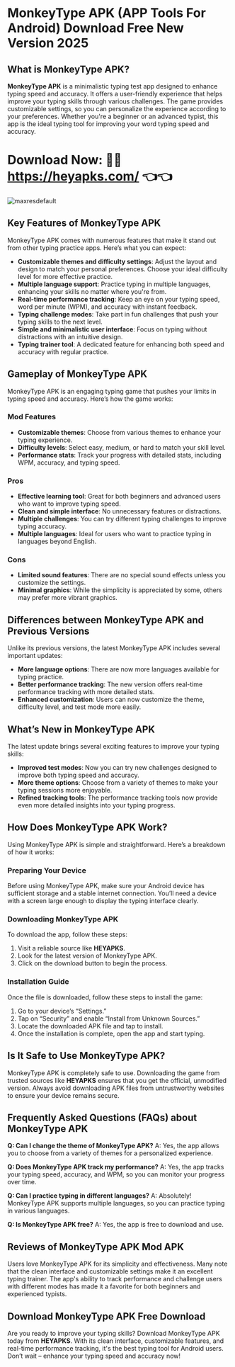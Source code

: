 # MonkeyType APK (APP Tools For Android) Download Free New Version 2025


## What is MonkeyType APK?

**MonkeyType APK** is a minimalistic typing test app designed to enhance typing speed and accuracy. It offers a user-friendly experience that helps improve your typing skills through various challenges. The game provides customizable settings, so you can personalize the experience according to your preferences. Whether you're a beginner or an advanced typist, this app is the ideal typing tool for improving your word typing speed and accuracy.

# Download Now: 🌈🌈 https://heyapks.com/ 👈👈

![maxresdefault](https://github.com/user-attachments/assets/26f27e00-dae4-4e13-81db-dad3aecb334e)


## Key Features of MonkeyType APK

MonkeyType APK comes with numerous features that make it stand out from other typing practice apps. Here’s what you can expect:

- **Customizable themes and difficulty settings**: Adjust the layout and design to match your personal preferences. Choose your ideal difficulty level for more effective practice.
- **Multiple language support**: Practice typing in multiple languages, enhancing your skills no matter where you're from.
- **Real-time performance tracking**: Keep an eye on your typing speed, word per minute (WPM), and accuracy with instant feedback.
- **Typing challenge modes**: Take part in fun challenges that push your typing skills to the next level.
- **Simple and minimalistic user interface**: Focus on typing without distractions with an intuitive design.
- **Typing trainer tool**: A dedicated feature for enhancing both speed and accuracy with regular practice.

## Gameplay of MonkeyType APK

MonkeyType APK is an engaging typing game that pushes your limits in typing speed and accuracy. Here’s how the game works:

### Mod Features

- **Customizable themes**: Choose from various themes to enhance your typing experience.
- **Difficulty levels**: Select easy, medium, or hard to match your skill level.
- **Performance stats**: Track your progress with detailed stats, including WPM, accuracy, and typing speed.

### Pros

- **Effective learning tool**: Great for both beginners and advanced users who want to improve typing speed.
- **Clean and simple interface**: No unnecessary features or distractions.
- **Multiple challenges**: You can try different typing challenges to improve typing accuracy.
- **Multiple languages**: Ideal for users who want to practice typing in languages beyond English.

### Cons

- **Limited sound features**: There are no special sound effects unless you customize the settings.
- **Minimal graphics**: While the simplicity is appreciated by some, others may prefer more vibrant graphics.

## Differences between MonkeyType APK and Previous Versions

Unlike its previous versions, the latest MonkeyType APK includes several important updates:

- **More language options**: There are now more languages available for typing practice.
- **Better performance tracking**: The new version offers real-time performance tracking with more detailed stats.
- **Enhanced customization**: Users can now customize the theme, difficulty level, and test mode more easily.

## What’s New in MonkeyType APK

The latest update brings several exciting features to improve your typing skills:

- **Improved test modes**: Now you can try new challenges designed to improve both typing speed and accuracy.
- **More theme options**: Choose from a variety of themes to make your typing sessions more enjoyable.
- **Refined tracking tools**: The performance tracking tools now provide even more detailed insights into your typing progress.

## How Does MonkeyType APK Work?

Using MonkeyType APK is simple and straightforward. Here’s a breakdown of how it works:

### Preparing Your Device

Before using MonkeyType APK, make sure your Android device has sufficient storage and a stable internet connection. You’ll need a device with a screen large enough to display the typing interface clearly.

### Downloading MonkeyType APK

To download the app, follow these steps:

1. Visit a reliable source like **HEYAPKS**.
2. Look for the latest version of MonkeyType APK.
3. Click on the download button to begin the process.

### Installation Guide

Once the file is downloaded, follow these steps to install the game:

1. Go to your device’s “Settings.”
2. Tap on “Security” and enable “Install from Unknown Sources.”
3. Locate the downloaded APK file and tap to install.
4. Once the installation is complete, open the app and start typing.

## Is It Safe to Use MonkeyType APK?

MonkeyType APK is completely safe to use. Downloading the game from trusted sources like **HEYAPKS** ensures that you get the official, unmodified version. Always avoid downloading APK files from untrustworthy websites to ensure your device remains secure.

## Frequently Asked Questions (FAQs) about MonkeyType APK

**Q: Can I change the theme of MonkeyType APK?**
A: Yes, the app allows you to choose from a variety of themes for a personalized experience.

**Q: Does MonkeyType APK track my performance?**
A: Yes, the app tracks your typing speed, accuracy, and WPM, so you can monitor your progress over time.

**Q: Can I practice typing in different languages?**
A: Absolutely! MonkeyType APK supports multiple languages, so you can practice typing in various languages.

**Q: Is MonkeyType APK free?**
A: Yes, the app is free to download and use.

## Reviews of MonkeyType APK Mod APK

Users love MonkeyType APK for its simplicity and effectiveness. Many note that the clean interface and customizable settings make it an excellent typing trainer. The app's ability to track performance and challenge users with different modes has made it a favorite for both beginners and experienced typists.

## Download MonkeyType APK Free Download 

Are you ready to improve your typing skills? Download MonkeyType APK today from **HEYAPKS**. With its clean interface, customizable features, and real-time performance tracking, it's the best typing tool for Android users. Don’t wait – enhance your typing speed and accuracy now! 
